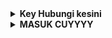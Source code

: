  </details>
<details>
    <summary><b> Key Hubungi kesini </b></summary><br/>

 <a href="https://www.facebook.com/profile.php?id=100086675272346"> Facebook</a> OR
 <a href="https://t.me/agathasangkata"> Telegram</a>

</p>
</details>

</details>
<details>
    <summary><b> MASUK CUYYYY </b></summary><br/>

![7D4CC05F-94A4-4B44-8B52-CB3AF45F64D7](https://user-images.githubusercontent.com/115182304/215414697-e0aa3a50-c662-4a10-ae12-573c45b99203.png)

</p>
</details>
